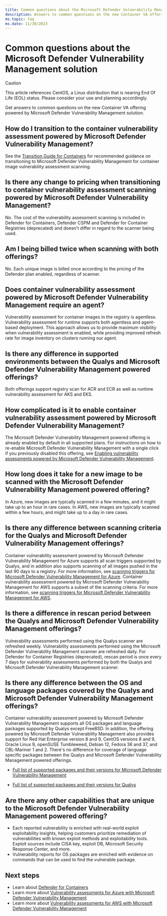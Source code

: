 ```yaml
---
title: Common questions about the Microsoft Defender Vulnerability Management solution
description: Answers to common questions on the new Container VA offering powered by Microsoft Defender Vulnerability Management
ms.topic: faq
ms.date: 11/30/2023
---
```


# Common questions about the Microsoft Defender Vulnerability Management solution

> [!CAUTION]
> This article references CentOS, a Linux distribution that is nearing End Of Life (EOL) status. Please consider your use and planning accordingly.

Get answers to common questions on the new Container VA offering powered by Microsoft Defender Vulnerability Management solution.

## How do I transition to the container vulnerability assessment powered by Microsoft Defender Vulnerability Management?

See the [Transition Guide for Containers](transition-to-defender-vulnerability-management.md) for recommended guidance on transitioning to Microsoft Defender Vulnerability Management for container image vulnerability assessment scanning.

## Is there any change to pricing when transitioning to container vulnerability assessment scanning powered by Microsoft Defender Vulnerability Management?

No. The cost of the vulnerability assessment scanning is included in Defender for Containers, Defender CSPM and Defender for Container Registries (deprecated) and doesn't differ in regard to the scanner being used.

## Am I being billed twice when scanning with both offerings?

No. Each unique image is billed once according to the pricing of the Defender plan enabled, regardless of scanner.

## Does container vulnerability assessment powered by Microsoft Defender Vulnerability Management require an agent?

Vulnerability assessment for container images in the registry is agentless.
Vulnerability assessment for runtime supports both agentless and agent-based deployment. This approach allows us to provide maximum visibility when vulnerability assessment is enabled, while providing improved refresh rate for image inventory on clusters running our agent.

## Is there any difference in supported environments between the Qualys and Microsoft Defender Vulnerability Management powered offerings?

Both offerings support registry scan for ACR and ECR as well as runtime vulnerability assessment for AKS and EKS.

## How complicated is it to enable container vulnerability assessment powered by Microsoft Defender Vulnerability Management?

The Microsoft Defender Vulnerability Management powered offering is already enabled by default in all supported plans. For instructions on how to re-enable Microsoft Defender Vulnerability Management with a single click if you previously disabled this offering, see [Enabling vulnerability assessments powered by Microsoft Defender Vulnerability Management](enable-vulnerability-assessment.md).

## How long does it take for a new image to be scanned with the Microsoft Defender Vulnerability Management powered offering?

In Azure, new images are typically scanned in a few minutes, and it might take up to an hour in rare cases. In AWS, new images are typically scanned within a few hours, and might take up to a day in rare cases.

## Is there any difference between scanning criteria for the Qualys and Microsoft Defender Vulnerability Management offerings?

Container vulnerability assessment powered by Microsoft Defender Vulnerability Management for Azure supports all scan triggers supported by Qualys, and in addition also supports scanning of all images pushed in the last 90 days to a registry. For more information, see [scanning triggers for Microsoft Defender Vulnerability Management for Azure](agentless-vulnerability-assessment-azure.md#scan-triggers). Container vulnerability assessment powered by Microsoft Defender Vulnerability Management for AWS supports a subset of the scanning criteria. For more information, see [scanning triggers for Microsoft Defender Vulnerability Management for AWS](agentless-vulnerability-assessment-aws.md#scan-triggers).

## Is there a difference in rescan period between the Qualys and Microsoft Defender Vulnerability Management offerings?

Vulnerability assessments performed using the Qualys scanner are refreshed weekly.
Vulnerability assessments performed using the Microsoft Defender Vulnerability Management scanner are refreshed daily. For Defender for Container Registries (deprecated), rescan period is once every 7 days for vulnerability assessments performed by both the Qualys and Microsoft Defender Vulnerability Management scanner.

## Is there any difference between the OS and language packages covered by the Qualys and Microsoft Defender Vulnerability Management offerings?

Container vulnerability assessment powered by Microsoft Defender Vulnerability Management supports all OS packages and language packages supported by Qualys except FreeBSD. In addition, the offering powered by Microsoft Defender Vulnerability Management also provides support for Red Hat Enterprise version 8 and 9, CentOS versions 8 and 9, Oracle Linux 9, openSUSE Tumbleweed, Debian 12, Fedora 36 and 37, and CBL-Mariner 1 and 2.
There's no difference for coverage of language specific packages between the Qualys and Microsoft Defender Vulnerability Management powered offerings.

- [Full list of supported packages and their versions for Microsoft Defender Vulnerability Management](support-matrix-defender-for-containers.md#registries-and-images-support-for-azure---vulnerability-assessment-powered-by-microsoft-defender-vulnerability-management)

- [Full list of supported packages and their versions for Qualys](support-matrix-defender-for-containers.md#registries-and-images-support-for-azure---vulnerability-assessment-powered-by-qualys-deprecated)

## Are there any other capabilities that are unique to the Microsoft Defender Vulnerability Management powered offering?

- Each reported vulnerability is enriched with real-world exploit exploitability insights, helping customers prioritize remediation of vulnerabilities with known exploit methods and exploitability tools. Exploit sources include CISA key, exploit DB, Microsoft Security Response Center, and more.
- Vulnerability reports for OS packages are enriched with evidence on commands that can be used to find the vulnerable package.

## Next steps

- Learn about [Defender for Containers](defender-for-containers-introduction.md)
- Learn more about [Vulnerability assessments for Azure with Microsoft Defender Vulnerability Management](agentless-vulnerability-assessment-azure.md)
- Learn more about [Vulnerability assessments for AWS with Microsoft Defender Vulnerability Management](agentless-vulnerability-assessment-aws.md)
